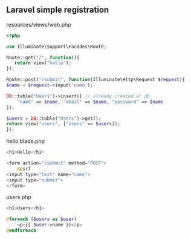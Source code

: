 ## Laravel simple registration


resources/views/web.php
```php
<?php

use Illuminate\Support\Facades\Route;

Route::get("/", function(){ 
   return view("hello");
});

Route::post("/submit", function(Illuminate\Http\Request $request){
$name = $request->input('name');

DB::table("Users")->insert([ // already created at db
    "name" => $name, "email" => $name, "password" => $name
]);

$users = DB::table("Users")->get();
return view("users", ["users" => $users]);
});
```

hello.blade.php
```php
<h1>Hello</h1>

<form action="/submit" method="POST">
    @csrf
<input type="text" name="name">
<input type="submit">
</form>
```


users.php
```php
<h1>Users</h1>

@foreach ($users as $user)
    <p>{{ $user->name }}</p>
@endforeach
```



